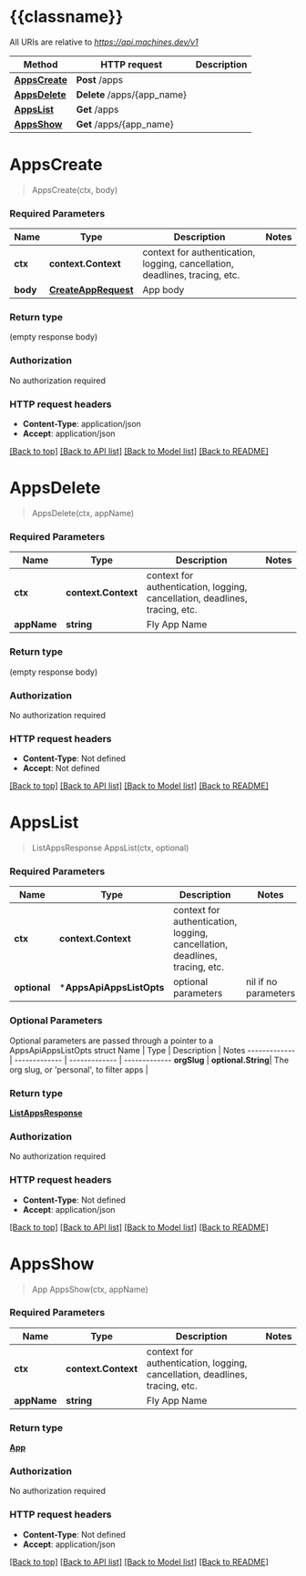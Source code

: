 # {{classname}}

All URIs are relative to *https://api.machines.dev/v1*

Method | HTTP request | Description
------------- | ------------- | -------------
[**AppsCreate**](AppsApi.md#AppsCreate) | **Post** /apps | 
[**AppsDelete**](AppsApi.md#AppsDelete) | **Delete** /apps/{app_name} | 
[**AppsList**](AppsApi.md#AppsList) | **Get** /apps | 
[**AppsShow**](AppsApi.md#AppsShow) | **Get** /apps/{app_name} | 

# **AppsCreate**
> AppsCreate(ctx, body)


### Required Parameters

Name | Type | Description  | Notes
------------- | ------------- | ------------- | -------------
 **ctx** | **context.Context** | context for authentication, logging, cancellation, deadlines, tracing, etc.
  **body** | [**CreateAppRequest**](CreateAppRequest.md)| App body | 

### Return type

 (empty response body)

### Authorization

No authorization required

### HTTP request headers

 - **Content-Type**: application/json
 - **Accept**: application/json

[[Back to top]](#) [[Back to API list]](../README.md#documentation-for-api-endpoints) [[Back to Model list]](../README.md#documentation-for-models) [[Back to README]](../README.md)

# **AppsDelete**
> AppsDelete(ctx, appName)


### Required Parameters

Name | Type | Description  | Notes
------------- | ------------- | ------------- | -------------
 **ctx** | **context.Context** | context for authentication, logging, cancellation, deadlines, tracing, etc.
  **appName** | **string**| Fly App Name | 

### Return type

 (empty response body)

### Authorization

No authorization required

### HTTP request headers

 - **Content-Type**: Not defined
 - **Accept**: Not defined

[[Back to top]](#) [[Back to API list]](../README.md#documentation-for-api-endpoints) [[Back to Model list]](../README.md#documentation-for-models) [[Back to README]](../README.md)

# **AppsList**
> ListAppsResponse AppsList(ctx, optional)


### Required Parameters

Name | Type | Description  | Notes
------------- | ------------- | ------------- | -------------
 **ctx** | **context.Context** | context for authentication, logging, cancellation, deadlines, tracing, etc.
 **optional** | ***AppsApiAppsListOpts** | optional parameters | nil if no parameters

### Optional Parameters
Optional parameters are passed through a pointer to a AppsApiAppsListOpts struct
Name | Type | Description  | Notes
------------- | ------------- | ------------- | -------------
 **orgSlug** | **optional.String**| The org slug, or &#x27;personal&#x27;, to filter apps | 

### Return type

[**ListAppsResponse**](ListAppsResponse.md)

### Authorization

No authorization required

### HTTP request headers

 - **Content-Type**: Not defined
 - **Accept**: application/json

[[Back to top]](#) [[Back to API list]](../README.md#documentation-for-api-endpoints) [[Back to Model list]](../README.md#documentation-for-models) [[Back to README]](../README.md)

# **AppsShow**
> App AppsShow(ctx, appName)


### Required Parameters

Name | Type | Description  | Notes
------------- | ------------- | ------------- | -------------
 **ctx** | **context.Context** | context for authentication, logging, cancellation, deadlines, tracing, etc.
  **appName** | **string**| Fly App Name | 

### Return type

[**App**](App.md)

### Authorization

No authorization required

### HTTP request headers

 - **Content-Type**: Not defined
 - **Accept**: application/json

[[Back to top]](#) [[Back to API list]](../README.md#documentation-for-api-endpoints) [[Back to Model list]](../README.md#documentation-for-models) [[Back to README]](../README.md)


